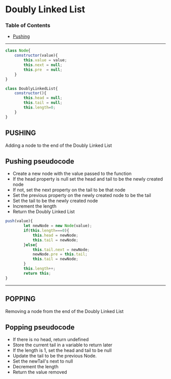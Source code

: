 # Doubly Linked List
### Table of Contents
- [Pushing](#pushing)


---

```js
class Node{
    constructor(value){
        this.value = value;
        this.next = null;
        this.pre  = null;
    }
}
```
```js
class DoublyLinkedList{
    constructor(){
        this.head = null;
        this.tail = null;
        this.length=0;
    }
}
```
## PUSHING
Adding a node to the end of the Doubly Linked List


## Pushing pseudocode
- Create a new node with the value passed to the function
- If the head property is null set the head and tail to be the newly created node 
- If not, set the next property on the tail to be that node
- Set the previous property on the newly created node to be the tail
- Set the tail to be the newly created node
- Increment the length
- Return the Doubly Linked List
```js
push(value){
        let newNode = new Node(value);
        if(this.length===0){
            this.head = newNode;
            this.tail = newNode;
        }else{
            this.tail.next = newNode;
            newNode.pre = this.tail;
            this.tail = newNode;
        }
        this.length++;
        return this;
}
```

---

## POPPING
Removing a node from the end of the Doubly Linked List

## Popping pseudocode
- If there is no head, return undefined
- Store the current tail in a variable to return later
- If the length is 1, set the head and tail to be null
- Update the tail to be the previous Node.
- Set the newTail's next to null
- Decrement the length
- Return the value removed
